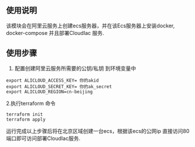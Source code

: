## 使用说明

该模块会在阿里云服务上创建ecs服务器，并在该Ecs服务器上安装docker, docker-compose 并且部署CloudIac 服务.


## 使用步骤

1. 配置创建阿里云服务所需要的公钥/私钥 到环境变量中
```
export ALICLOUD_ACCESS_KEY= 你的akid
export ALICLOUD_SECRET_KEY= 你的ak_secret
export ALICLOUD_REGION=cn-beijing
```
2.执行terraform 命令
```
terraform init
terraform apply
```

运行完成以上步骤后将在北京区域创建一台ecs，根据该ecs的公网ip 直接访问80端口即可访问部署CloudIac服务.

